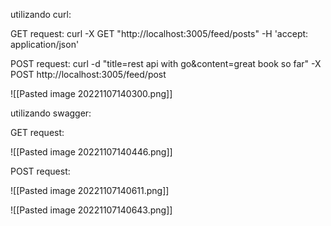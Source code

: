 utilizando curl:

GET request:
curl -X GET "http://localhost:3005/feed/posts" -H 'accept: application/json'

POST request:
curl -d "title=rest api with go&content=great book so far" -X POST http://localhost:3005/feed/post

![[Pasted image 20221107140300.png]]

utilizando swagger:

GET request:

![[Pasted image 20221107140446.png]]

POST request:

![[Pasted image 20221107140611.png]]

![[Pasted image 20221107140643.png]]
